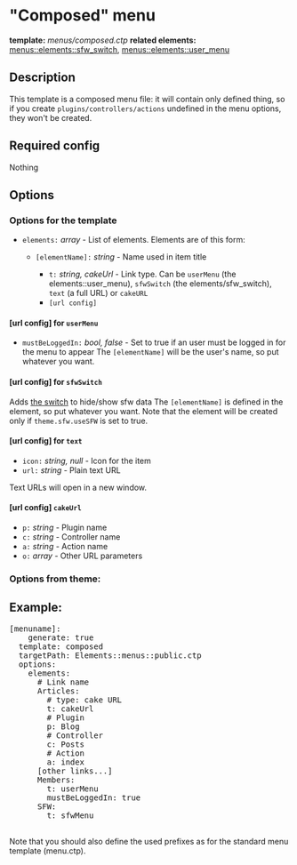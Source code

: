 # "Composed" menu
<i class="icon-file"></i> **template:** *menus/composed.ctp*
<i class="icon-cogs"></i> **related elements:** [menus::elements::sfw_switch](../menus.element_sfw_switch.md/docs:template), [menus::elements::user_menu](../menus.element_user_menu.md/docs:template)

## Description
This template is a composed menu file: it will contain only defined thing, so if you create `plugins/controllers/actions` undefined in the menu options, they won't be created.

## Required config
Nothing

## Options

### Options for the template
 * `elements:` *array* - List of elements. Elements are of this form:

   * `[elementName]:` *string*  - Name used in item title

     * `t:` *string, cakeUrl* - Link type. Can be `userMenu` (the elements::user_menu), `sfwSwitch` (the elements/sfw_switch), `text` (a full URL) or `cakeURL`
     * `[url config]`

#### [url config] for `userMenu`
 * `mustBeLoggedIn:` *bool, false* - Set to true if an user must be logged in for the menu to appear
The `[elementName]` will be the user's name, so put whatever you want.

#### [url config] for `sfwSwitch`
Adds [the switch](../menus.element_sfw_switch.md/docs:template) to hide/show sfw data
The `[elementName]` is defined in the element, so put whatever you want.
Note that the element will be created only if `theme.sfw.useSFW` is set to true.

#### [url config] for `text`

 * `icon:` *string, null*  - Icon for the item
 * `url:` *string* - Plain text URL

Text URLs will open in a new window.

#### [url config] `cakeUrl`

 * `p:` *string* - Plugin name
 * `c:` *string* - Controller name
 * `a:` *string* - Action name
 * `o:` *array* - Other URL parameters

### Options from theme:

## Example:
<pre class="syntax yaml">
[menuname]:
	generate: true
  template: composed
  targetPath: Elements::menus::public.ctp
  options:
    elements:
      # Link name
      Articles:
        # type: cake URL
        t: cakeUrl
        # Plugin
        p: Blog
        # Controller
        c: Posts
        # Action
        a: index
      [other links...]
      Members:
        t: userMenu
        mustBeLoggedIn: true
      SFW:
        t: sfwMenu

</pre>
Note that you should also define the used prefixes as for the standard menu template (menu.ctp).